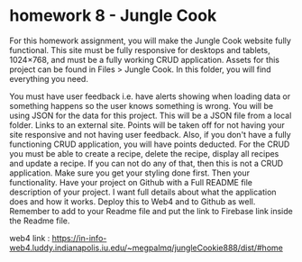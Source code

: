 # homework 8 - Jungle Cook

For this homework assignment, you will make the Jungle Cook website fully functional. This site must be fully responsive for desktops and tablets, 1024×768, and must be a fully working CRUD application. Assets for this project can be found in Files > Jungle Cook. In this folder, you will find everything you need.

You must have user feedback i.e. have alerts showing when loading data or something happens so the user knows something is wrong.
You will be using JSON for the data for this project. This will be a JSON file from a local folder. Links to an external site.
Points will be taken off for not having your site responsive and not having user feedback. Also, if you don't have a fully functioning CRUD application, you will have points deducted.
For the CRUD you must be able to create a recipe, delete the recipe, display all recipes and update a recipe. If you can not do any of that, then this is not a CRUD application.
Make sure you get your styling done first. Then your functionality.
Have your project on Github with a Full README file description of your project. I want full details about what the application does and how it works.
Deploy this to Web4 and to Github as well. Remember to add to your Readme file and put the link to Firebase link inside the Readme file.

web4 link :
https://in-info-web4.luddy.indianapolis.iu.edu/~megpalmq/jungleCookie888/dist/#home
